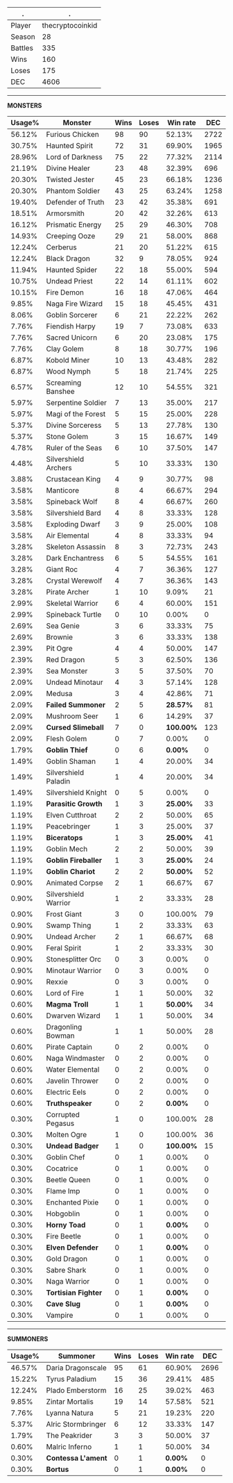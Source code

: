.|.
|-|-
Player|thecryptocoinkid
Season|28
Battles|335
Wins|160
Loses|175
DEC|4606

---
**MONSTERS**

Usage%|Monster|Wins|Loses|Win rate|DEC|
-|-|-|-|-|-|
56.12%|Furious Chicken|98|90|52.13%|2722|
30.75%|Haunted Spirit|72|31|69.90%|1965|
28.96%|Lord of Darkness|75|22|77.32%|2114|
21.19%|Divine Healer|23|48|32.39%|696|
20.30%|Twisted Jester|45|23|66.18%|1236|
20.30%|Phantom Soldier|43|25|63.24%|1258|
19.40%|Defender of Truth|23|42|35.38%|691|
18.51%|Armorsmith|20|42|32.26%|613|
16.12%|Prismatic Energy|25|29|46.30%|708|
14.93%|Creeping Ooze|29|21|58.00%|868|
12.24%|Cerberus|21|20|51.22%|615|
12.24%|Black Dragon|32|9|78.05%|924|
11.94%|Haunted Spider|22|18|55.00%|594|
10.75%|Undead Priest|22|14|61.11%|602|
10.15%|Fire Demon|16|18|47.06%|464|
9.85%|Naga Fire Wizard|15|18|45.45%|431|
8.06%|Goblin Sorcerer|6|21|22.22%|262|
7.76%|Fiendish Harpy|19|7|73.08%|633|
7.76%|Sacred Unicorn|6|20|23.08%|175|
7.76%|Clay Golem|8|18|30.77%|196|
6.87%|Kobold Miner|10|13|43.48%|282|
6.87%|Wood Nymph|5|18|21.74%|225|
6.57%|Screaming Banshee|12|10|54.55%|321|
5.97%|Serpentine Soldier|7|13|35.00%|217|
5.97%|Magi of the Forest|5|15|25.00%|228|
5.37%|Divine Sorceress|5|13|27.78%|130|
5.37%|Stone Golem|3|15|16.67%|149|
4.78%|Ruler of the Seas|6|10|37.50%|147|
4.48%|Silvershield Archers|5|10|33.33%|130|
3.88%|Crustacean King|4|9|30.77%|98|
3.58%|Manticore|8|4|66.67%|294|
3.58%|Spineback Wolf|8|4|66.67%|260|
3.58%|Silvershield Bard|4|8|33.33%|128|
3.58%|Exploding Dwarf|3|9|25.00%|108|
3.58%|Air Elemental|4|8|33.33%|94|
3.28%|Skeleton Assassin|8|3|72.73%|243|
3.28%|Dark Enchantress|6|5|54.55%|161|
3.28%|Giant Roc|4|7|36.36%|127|
3.28%|Crystal Werewolf|4|7|36.36%|143|
3.28%|Pirate Archer|1|10|9.09%|21|
2.99%|Skeletal Warrior|6|4|60.00%|151|
2.99%|Spineback Turtle|0|10|0.00%|0|
2.69%|Sea Genie|3|6|33.33%|75|
2.69%|Brownie|3|6|33.33%|138|
2.39%|Pit Ogre|4|4|50.00%|147|
2.39%|Red Dragon|5|3|62.50%|136|
2.39%|Sea Monster|3|5|37.50%|70|
2.09%|Undead Minotaur|4|3|57.14%|128|
2.09%|Medusa|3|4|42.86%|71|
2.09%|**Failed Summoner**|2|5|**28.57%**|81|
2.09%|Mushroom Seer|1|6|14.29%|37|
2.09%|**Cursed Slimeball**|7|0|**100.00%**|123|
2.09%|Flesh Golem|0|7|0.00%|0|
1.79%|**Goblin Thief**|0|6|**0.00%**|0|
1.49%|Goblin Shaman|1|4|20.00%|34|
1.49%|Silvershield Paladin|1|4|20.00%|34|
1.49%|Silvershield Knight|0|5|0.00%|0|
1.19%|**Parasitic Growth**|1|3|**25.00%**|33|
1.19%|Elven Cutthroat|2|2|50.00%|65|
1.19%|Peacebringer|1|3|25.00%|37|
1.19%|**Biceratops**|1|3|**25.00%**|41|
1.19%|Goblin Mech|2|2|50.00%|39|
1.19%|**Goblin Fireballer**|1|3|**25.00%**|24|
1.19%|**Goblin Chariot**|2|2|**50.00%**|52|
0.90%|Animated Corpse|2|1|66.67%|67|
0.90%|Silvershield Warrior|1|2|33.33%|28|
0.90%|Frost Giant|3|0|100.00%|79|
0.90%|Swamp Thing|1|2|33.33%|63|
0.90%|Undead Archer|2|1|66.67%|68|
0.90%|Feral Spirit|1|2|33.33%|30|
0.90%|Stonesplitter Orc|0|3|0.00%|0|
0.90%|Minotaur Warrior|0|3|0.00%|0|
0.90%|Rexxie|0|3|0.00%|0|
0.60%|Lord of Fire|1|1|50.00%|32|
0.60%|**Magma Troll**|1|1|**50.00%**|34|
0.60%|Dwarven Wizard|1|1|50.00%|34|
0.60%|Dragonling Bowman|1|1|50.00%|28|
0.60%|Pirate Captain|0|2|0.00%|0|
0.60%|Naga Windmaster|0|2|0.00%|0|
0.60%|Water Elemental|0|2|0.00%|0|
0.60%|Javelin Thrower|0|2|0.00%|0|
0.60%|Electric Eels|0|2|0.00%|0|
0.60%|**Truthspeaker**|0|2|**0.00%**|0|
0.30%|Corrupted Pegasus|1|0|100.00%|28|
0.30%|Molten Ogre|1|0|100.00%|36|
0.30%|**Undead Badger**|1|0|**100.00%**|15|
0.30%|Goblin Chef|0|1|0.00%|0|
0.30%|Cocatrice|0|1|0.00%|0|
0.30%|Beetle Queen|0|1|0.00%|0|
0.30%|Flame Imp|0|1|0.00%|0|
0.30%|Enchanted Pixie|0|1|0.00%|0|
0.30%|Hobgoblin|0|1|0.00%|0|
0.30%|**Horny Toad**|0|1|**0.00%**|0|
0.30%|Fire Beetle|0|1|0.00%|0|
0.30%|**Elven Defender**|0|1|**0.00%**|0|
0.30%|Gold Dragon|0|1|0.00%|0|
0.30%|Sabre Shark|0|1|0.00%|0|
0.30%|Naga Warrior|0|1|0.00%|0|
0.30%|**Tortisian Fighter**|0|1|**0.00%**|0|
0.30%|**Cave Slug**|0|1|**0.00%**|0|
0.30%|Vampire|0|1|0.00%|0|

---
**SUMMONERS**

Usage%|Summoner|Wins|Loses|Win rate|DEC|
-|-|-|-|-|-|
46.57%|Daria Dragonscale|95|61|60.90%|2696|
15.22%|Tyrus Paladium|15|36|29.41%|485|
12.24%|Plado Emberstorm|16|25|39.02%|463|
9.85%|Zintar Mortalis|19|14|57.58%|521|
7.76%|Lyanna Natura|5|21|19.23%|220|
5.37%|Alric Stormbringer|6|12|33.33%|147|
1.79%|The Peakrider|3|3|50.00%|37|
0.60%|Malric Inferno|1|1|50.00%|34|
0.30%|**Contessa L'ament**|0|1|**0.00%**|0|
0.30%|**Bortus**|0|1|**0.00%**|0|
